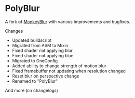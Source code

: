 # PolyBlur

A fork of [MonkeyBlur](https://github.com/DJTheRedstoner/MonkeyBlur) with various improvements and bugfixes.

Changes
- Updated buildscript
- Migrated from ASM to Mixin
- Fixed shader not applying blur
- Fixed shader not applying blue
- Migrated to OneConfig
- Added ability to change strength of motion blur
- Fixed framebuffer not updating when resolution changed
- Reset blur on perspective change
- Renamed to "PolyBlur"

And more (on changelogs)
